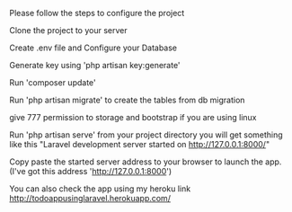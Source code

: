Please follow the steps to configure the project

Clone the project to your server

Create .env file and Configure your Database 

Generate key using 'php artisan key:generate'

Run 'composer update'

Run 'php artisan migrate' to create the tables from db migration

give 777 permission to storage and bootstrap if you are using linux

Run 'php artisan serve' from your project directory you will get something like this "Laravel development server started on http://127.0.0.1:8000/"

Copy paste the started server address to your browser to launch the app. (I've got this address 'http://127.0.0.1:8000')

You can also check the app using my heroku link
http://todoappusinglaravel.herokuapp.com/
